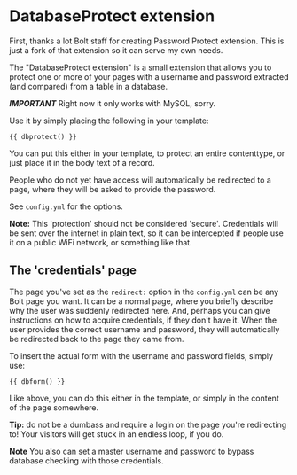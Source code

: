 DatabaseProtect extension
=========================

First, thanks a lot Bolt staff for creating Password Protect extension.
This is just a fork of that extension so it can serve my own needs.

The "DatabaseProtect extension" is a small extension that allows you to 
protect one or more of your pages with a username and password extracted (and compared) from a table in a database.

***IMPORTANT*** Right now it only works with MySQL, sorry.

Use it by simply placing the following in your template:

    {{ dbprotect() }}

You can put this either in your template, to protect an entire contenttype, or just
place it in the body text of a record.

People who do not yet have access will automatically be redirected to a
page, where they will be asked to provide the password.

See `config.yml` for the options.

**Note:** This 'protection' should not be considered 'secure'. Credentials will be sent
over the internet in plain text, so it can be intercepted if people use it on a
public WiFi network, or something like that.

The 'credentials' page
-------------------
The page you've set as the `redirect:` option in the `config.yml` can be any Bolt
page you want. It can be a normal page, where you briefly describe why the user was
suddenly redirected here. And, perhaps you can give instructions on how to acquire
credentials, if they don't have it. When the user provides the correct username and password,
they will automatically be redirected back to the page they came from.

To insert the actual form with the username and password fields, simply use:

    {{ dbform() }}

Like above, you can do this either in the template, or simply in the content of
the page somewhere.

**Tip:** do not be a dumbass and require a login on the page you're redirecting to!
Your visitors will get stuck in an endless loop, if you do.

**Note** You also can set a master username and password to bypass database checking with those credentials.
